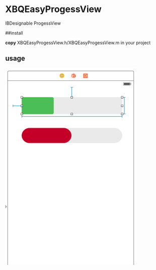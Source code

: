 # XBQEasyProgessView

IBDesignable ProgessView

##install 

**copy** XBQEasyProgessView.h/XBQEasyProgessView.m in your project

## usage
![preview](https://github.com/zxm9988/XBQEasyProgessView/blob/master/XBQProgressViw图片.png)


